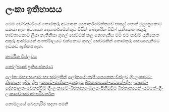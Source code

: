 # ලංකා ඉතිහාසය

මෙම වෙබ්අඩවියේ තොරතුරු අධ්‍යාපන දෙපාර්තමේන්තුවේ පාසල් පොත් මූලාස්‍රකොට සකසා ඇත 
අධ්‍යාපන දෙපාර්තමේන්තුව විසින් බෙදාහරින පිඩිෆ් යුනිකෙත අකුරු භාව්තාකොට ලියා නැතිනිසා ගුගල් සෙව්මක් කල නොහැකිය මම එම පාඩම් යුනිකෙත අකුරු ආස්රයෙන් අංතර්ජාලයට එක්කොට ගුගල් සෙව්මකින් තොරතුරු සොයාගැනිමට ඉඩකඩ ඇතිකර ඇත.

[කාර්මික විප්ලවය](http://history.pituwa.co/wiki/%E0%B6%9A%E0%B7%8F%E0%B6%BB%E0%B7%8A%E0%B6%B8%E0%B7%92%E0%B6%9A-%E0%B7%80%E0%B7%92%E0%B6%B4%E0%B7%8A%E0%B6%BD%E0%B7%80%E0%B6%BA)

[කෝල්බෲක් ප්‍රතිසංස්කරණ](http://history.pituwa.co/wiki/%E0%B6%9A%E0%B7%9D%E0%B6%BD%E0%B7%8A%E0%B6%B6%E0%B7%B2%E0%B6%9A%E0%B7%8A-%E0%B6%B4%E0%B7%8A%E2%80%8D%E0%B6%BB%E0%B6%AD%E0%B7%92%E0%B7%83%E0%B6%82%E0%B7%83%E0%B7%8A%E0%B6%9A%E0%B6%BB%E0%B6%AB)

[ලෝක-මහා-සංග‍්‍රාම-හා-සම්මුතීන්]()
[ලෝකයේ-කැපී-පෙනෙන-විප්ලව]()
[ශ‍්‍රී-ලංකාවට-නිදහස-ලැබීම]()
[ශ‍්‍රී-ලංකාවේ-ජාතික-පුනරුදය]()
[බි‍්‍රතාන්‍යයන්-යටතේ-ශ‍්‍රී-ලංකාවේ-දේශපාලන-වෙනස්වීම්](http://history.pituwa.co/wiki/බි‍්‍රතාන්‍යයන්-යටතේ-ශ‍්‍රී-ලංකාවේ-දේශපාලන-වෙනස්වීම්)
[ශ‍්‍රී-ලංකාවේ-බි‍්‍රතාන්‍ය-බලය-පිහිටුවීම]()
[බි‍්‍රතාන්‍යයන්-යටතේ-ශ‍්‍රී-ලංකාවේ-සමාජ-පරිවර්තන]()



නොම්ලයේ බෙදාහැරීම සදහා පමනි
